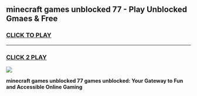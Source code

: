 
## minecraft games unblocked 77 - Play Unblocked Gmaes & Free
<h3>
<a href="https://news.freeplayer.one?title=minecraft_games_unblocked_77&ref=16F">CLICK TO PLAY</a></h3>
<hr>

<h3>
<a href="https://news.freeplayer.one?title=minecraft_games_unblocked_77&ref=16F">CLICK 2 PLAY</a>
  
</h3>

<a href="https://news.freeplayer.one?title=minecraft_games_unblocked_77&ref=16F/"><img src="https://clearcache.store/games.png"></a>


**minecraft games unblocked 77 games unblocked: Your Gateway to Fun and Accessible Online Gaming**
